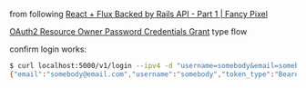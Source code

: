 from following [React + Flux Backed by Rails API - Part 1 | Fancy Pixel](https://fancypixel.github.io/blog/2015/01/28/react-plus-flux-backed-by-rails-api/)

[OAuth2 Resource Owner Password Credentials Grant](https://oauthlib.readthedocs.io/en/latest/oauth2/grants/password.html) type flow

confirm login works:
```bash
$ curl localhost:5000/v1/login --ipv4 -d "username=somebody&email=somebody@email.com&password=password"
{"email":"somebody@email.com","username":"somebody","token_type":"Bearer","user_id":1,"access_token":"1:VZLV3soLtVF9G5Wxpayf"}
```